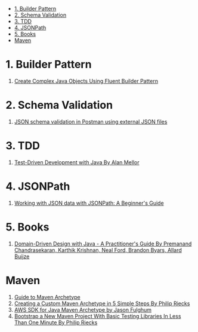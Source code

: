 
<!-- TOC -->

- [1. Builder Pattern](#1-builder-pattern)
- [2. Schema Validation](#2-schema-validation)
- [3. TDD](#3-tdd)
- [4. JSONPath](#4-jsonpath)
- [5. Books](#5-books)
- [Maven](#maven)

<!-- /TOC -->

# 1. Builder Pattern

1. [Create Complex Java Objects Using Fluent Builder Pattern](https://medium.com/@akhiilgupta/create-complex-java-objects-using-fluent-builder-pattern-c2263f8bfcf4)

# 2. Schema Validation

1. [JSON schema validation in Postman using external JSON files](https://medium.com/skillhive/json-schema-validation-in-postman-using-external-json-files-2f3f0741800f)

# 3. TDD

1. [Test-Driven Development with Java By Alan Mellor](https://learning.oreilly.com/library/view/test-driven-development-with/9781803236230/)

# 4. JSONPath

1. [Working with JSON data with JSONPath: A Beginner's Guide](https://santoshdts.hashnode.dev/working-with-json-data-with-jsonpath-a-beginners-guide)

# 5. Books

1. [Domain-Driven Design with Java - A Practitioner's Guide By Premanand Chandrasekaran, Karthik Krishnan, Neal Ford, Brandon Byars, Allard Buijze](https://learning.oreilly.com/library/view/domain-driven-design-with/9781800560734/)

# Maven

1. [Guide to Maven Archetype](https://www.baeldung.com/maven-archetype)
2. [Creating a Custom Maven Archetype in 5 Simple Steps By Philip Riecks](https://rieckpil.de/create-your-own-maven-archetype-in-5-simple-steps/)
3. [AWS SDK for Java Maven Archetype by Jason Fulghum](https://aws.amazon.com/blogs/developer/aws-sdk-for-java-maven-archetype/)
4. [Bootstrap a New Maven Project With Basic Testing Libraries In Less Than One Minute By Philip Riecks](https://www.youtube.com/watch?v=FsBdgJVkteY)